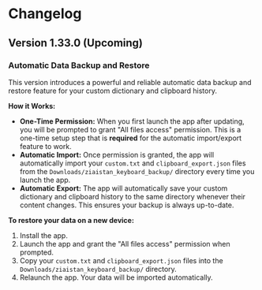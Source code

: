 # Changelog

## Version 1.33.0 (Upcoming)

### Automatic Data Backup and Restore

This version introduces a powerful and reliable automatic data backup and restore feature for your custom dictionary and clipboard history.

**How it Works:**

*   **One-Time Permission:** When you first launch the app after updating, you will be prompted to grant "All files access" permission. This is a one-time setup step that is **required** for the automatic import/export feature to work.
*   **Automatic Import:** Once permission is granted, the app will automatically import your `custom.txt` and `clipboard_export.json` files from the `Downloads/ziaistan_keyboard_backup/` directory every time you launch the app.
*   **Automatic Export:** The app will automatically save your custom dictionary and clipboard history to the same directory whenever their content changes. This ensures your backup is always up-to-date.

**To restore your data on a new device:**

1.  Install the app.
2.  Launch the app and grant the "All files access" permission when prompted.
3.  Copy your `custom.txt` and `clipboard_export.json` files into the `Downloads/ziaistan_keyboard_backup/` directory.
4.  Relaunch the app. Your data will be imported automatically.